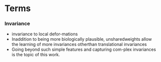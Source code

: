 
# Terms

### Invariance
* invariance to local defor-mations
* Inaddition to being more biologically plausible, unsharedweights  allow  the  learning  of  more  invariances  otherthan translational invariances
* Going  beyond  such  simple  features  and  capturing  com-plex invariances is the topic of this work.
